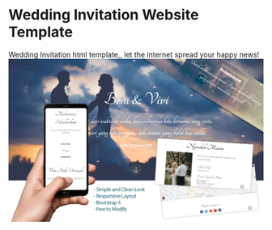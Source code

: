# Wedding Invitation Website Template
Wedding Invitation html template,, let the internet spread your happy news!
<img src="screenshot.jpg" alt="screenshot">
